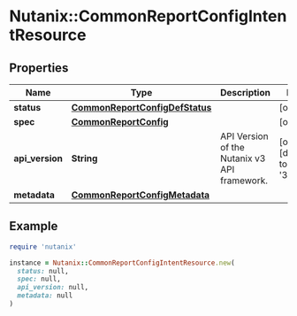# Nutanix::CommonReportConfigIntentResource

## Properties

| Name | Type | Description | Notes |
| ---- | ---- | ----------- | ----- |
| **status** | [**CommonReportConfigDefStatus**](CommonReportConfigDefStatus.md) |  | [optional] |
| **spec** | [**CommonReportConfig**](CommonReportConfig.md) |  | [optional] |
| **api_version** | **String** | API Version of the Nutanix v3 API framework. | [optional][default to &#39;3.1.0&#39;] |
| **metadata** | [**CommonReportConfigMetadata**](CommonReportConfigMetadata.md) |  |  |

## Example

```ruby
require 'nutanix'

instance = Nutanix::CommonReportConfigIntentResource.new(
  status: null,
  spec: null,
  api_version: null,
  metadata: null
)
```

